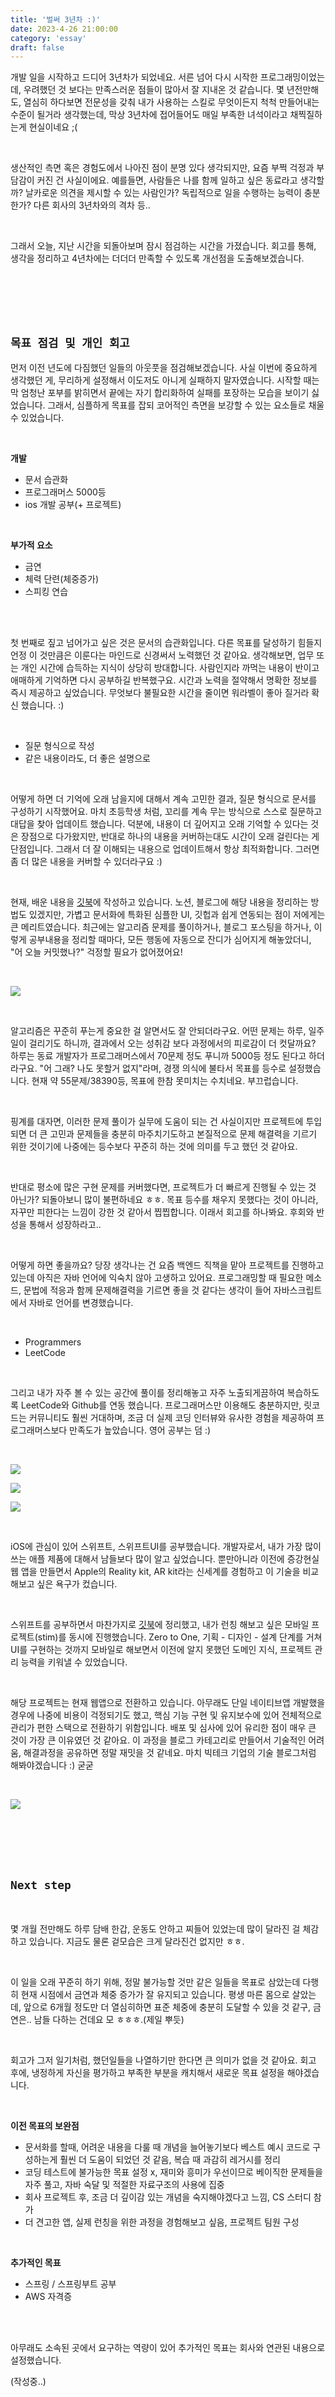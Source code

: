 ```yaml
---
title: '벌써 3년차 :)'
date: 2023-4-26 21:00:00
category: 'essay'
draft: false
---
```


개발 일을 시작하고 드디어 3년차가 되었네요. 서른 넘어 다시 시작한 프로그래밍이었는데, 우려했던 것 보다는 만족스러운 점들이 많아서 잘 지내온 것 같습니다. 몇 년전만해도, 열심히 하다보면 전문성을 갖춰 내가 사용하는 스킬로 무엇이든지 척척 만들어내는 수준이 될거라 생각했는데, 막상 3년차에 접어들어도 매일 부족한 녀석이라고 채찍질하는게 현실이네요 ;(

</br>

생산적인 측면 혹은 경험도에서 나아진 점이 분명 있다 생각되지만, 요즘 부쩍 걱정과 부담감이 커진 건 사실이에요. 예를들면, 사람들은 나를 함께 일하고 싶은 동료라고 생각할까? 날카로운 의견을 제시할 수 있는 사람인가? 독립적으로 일을 수행하는 능력이 충분한가? 다른 회사의 3년차와의 격차 등..

</br>

그래서 오늘, 지난 시간을 되돌아보며 잠시 점검하는 시간을 가졌습니다. 회고를 통해, 생각을 정리하고 4년차에는 더더더 만족할 수 있도록 개선점을 도출해보겠습니다.

</br>
</br>
</br>
</br>

## <strong>`목표 점검 및 개인 회고`</strong><br/>

먼저 이전 년도에 다짐했던 일들의 아웃풋을 점검해보겠습니다. 사실 이번에 중요하게 생각했던 게, 무리하게 설정해서 이도저도 아니게 실패하지 말자였습니다. 시작할 때는 막 엄청난 포부를 밝히면서 끝에는 자기 합리화하여 실패를 포장하는 모습을 보이기 싫었습니다. 그래서, 심플하게 목표를 잡되 코어적인 측면을 보강할 수 있는 요소들로 채울 수 있었습니다.

<br />

<strong>개발</strong><br />

- 문서 습관화
- 프로그래머스 5000등
- ios 개발 공부(+ 프로젝트)

<br/>

<strong>부가적 요소</strong><br />

- 금연
- 체력 단련(체중증가)
- 스피킹 연습

<br />
<br />

첫 번째로 짚고 넘어가고 싶은 것은 문서의 습관화입니다. 다른 목표를 달성하기 힘들지언정 이 것만큼은 이룬다는 마인드로 신경써서 노력했던 것 같아요. 생각해보면, 업무 또는 개인 시간에 습득하는 지식이 상당히 방대합니다. 사람인지라 까먹는 내용이 반이고 애매하게 기억하면 다시 공부하길 반복했구요. 시간과 노력을 절약해서 명확한 정보를 즉시 제공하고 싶었습니다. 무엇보다 불필요한 시간을 줄이면 워라벨이 좋아 질거라 확신 했습니다. :)

<br />

- 질문 형식으로 작성
- 같은 내용이라도, 더 좋은 설명으로

<br />

어떻게 하면 더 기억에 오래 남을지에 대해서 계속 고민한 결과, 질문 형식으로 문서를 구성하기 시작했어요. 마치 초등학생 처럼, 꼬리를 계속 무는 방식으로 스스로 질문하고 대답을 찾아 업데이트 했습니다. 덕분에, 내용이 더 깊어지고 오래 기억할 수 있다는 것은 장점으로 다가왔지만, 반대로 하나의 내용을 커버하는대도 시간이 오래 걸린다는 게 단점입니다. 그래서 더 잘 이해되는 내용으로 업데이트해서 항상 최적화합니다. 그러면 좀 더 많은 내용을 커버할 수 있더라구요 :)

<br />

현재, 배운 내용을 [깃북](https://app.gitbook.com/s/FpfkHPFJB4qWsxjvj36q/)에 작성하고 있습니다. 노션, 블로그에 해당 내용을 정리하는 방법도 있겠지만, 가볍고 문서화에 특화된 심플한 UI, 깃헙과 쉽게 연동되는 점이 저에게는 큰 메리트였습니다. 최근에는 알고리즘 문제를 풀이하거나, 블로그 포스팅을 하거나, 이렇게 공부내용을 정리할 때마다, 모든 행동에 자동으로 잔디가 심어지게 해놓았더니, "어 오늘 커밋했나?" 걱정할 필요가 없어졌어요!

<br />

![](./image/3rd_year/1.png)

<br />

알고리즘은 꾸준히 푸는게 중요한 걸 알면서도 잘 안되더라구요. 어떤 문제는 하루, 일주일이 걸리기도 하니까, 결과에서 오는 성취감 보다 과정에서의 피로감이 더 컷달까요? 하루는 동료 개발자가 프로그래머스에서 70문제 정도 푸니까 5000등 정도 된다고 하더라구요. "어 그래? 나도 못할거 없지"라며, 경쟁 의식에 불타서 목표를 등수로 설정했습니다. 현재 약 55문제/38390등, 목표에 한참 못미치는 수치네요. 부끄럽습니다.

<br />

핑계를 대자면, 이러한 문제 풀이가 실무에 도움이 되는 건 사실이지만 프로젝트에 투입되면 더 큰 고민과 문제들을 충분히 마주치기도하고 본질적으로 문제 해결력을 기르기 위한 것이기에 나중에는 등수보다 꾸준히 하는 것에 의미를 두고 했던 것 같아요.

<br />

반대로 평소에 많은 구현 문제를 커버했다면, 프로젝트가 더 빠르게 진행될 수 있는 것 아닌가?
되돌아보니 많이 불편하네요 ㅎㅎ. 목표 등수를 채우지 못했다는 것이 아니라, 자꾸만 피한다는 느낌이 강한 것 같아서 찝찝합니다. 이래서 회고를 하나봐요. 후회와 반성을 통해서 성장하라고..

<br />

어떻게 하면 좋을까요? 당장 생각나는 건 요즘 백엔드 직책을 맡아 프로젝트를 진행하고 있는데 아직은 자바 언어에 익숙치 않아 고생하고 있어요. 프로그래밍할 때 필요한 메소드, 문법에 적응과 함께 문제해결력을 기르면 좋을 것 같다는 생각이 들어 자바스크립트에서 자바로 언어를 변경했습니다.

<br />

- Programmers
- LeetCode

<br />

그리고 내가 자주 볼 수 있는 공간에 풀이를 정리해놓고 자주 노출되게끔하여 복습하도록 LeetCode와 Github를 연동 했습니다. 프로그래머스만 이용해도 충분하지만, 릿코드는 커뮤니티도 훨씬 거대하며, 조금 더 실제 코딩 인터뷰와 유사한 경험을 제공하여 프로그래머스보다 만족도가 높았습니다. 영어 공부는 덤 :)

<br />

![](./image/3rd_year/2.png)

![](./image/3rd_year/3.png)

![](./image/3rd_year/4.png)

<br />

iOS에 관심이 있어 스위프트, 스위프트UI를 공부했습니다. 개발자로서, 내가 가장 많이 쓰는 애플 제품에 대해서 남들보다 많이 알고 싶었습니다. 뿐만아니라 이전에 증강현실 웹 앱을 만들면서 Apple의 Reality kit, AR kit라는 신세계를 경험하고 이 기술을 비교해보고 싶은 욕구가 컸습니다.

<br />

스위프트를 공부하면서 마찬가지로 [깃북](https://undefined-343.gitbook.io/ios-docs/)에 정리했고, 내가 런칭 해보고 싶은 모바일 프로젝트(stim)를 동시에 진행했습니다. Zero to One, 기획 - 디자인 - 설계 단계를 거쳐 UI를 구현하는 것까지 모바일로 해보면서 이전에 알지 못했던 도메인 지식, 프로젝트 관리 능력을 키워낼 수 있었습니다.

</br>

해당 프로젝트는 현재 웹앱으로 전환하고 있습니다. 아무래도 단일 네이티브앱 개발했을 경우에 나중에 비용이 걱정되기도 했고, 핵심 기능 구현 및 유지보수에 있어 전체적으로 관리가 편한 스택으로 전환하기 위함입니다. 배포 및 심사에 있어 유리한 점이 매우 큰 것이 가장 큰 이유였던 것 같아요. 이 과정을 블로그 카테고리로 만들어서 기술적인 어려움, 해결과정을 공유하면 정말 재밋을 것 같네요. 마치 빅테크 기업의 기술 블로그처럼 해봐야겠습니다 :) 굳굳

</br>

![](./image/3rd_year/5.png)

</br>
</br>
</br>
</br>

## <strong>`Next step`</strong><br/>

<br />

몇 개월 전만해도 하루 담배 한갑, 운동도 안하고 찌들어 있었는데 많이 달라진 걸 체감하고 있습니다. 지금도 물론 겉모습은 크게 달라진건 없지만 ㅎㅎ.

</br>

이 일을 오래 꾸준히 하기 위해, 정말 불가능할 것만 같은 일들을 목표로 삼았는데 다행히 현재 시점에서 금연과 체중 증가가 잘 유지되고 있습니다. 평생 마른 몸으로 살았는데, 앞으로 6개월 정도만 더 열심히하면 표준 체중에 충분히 도달할 수 있을 것 같구, 금연은.. 남들 다하는 건데요 모 ㅎㅎㅎ.(제일 뿌듯)

</br>

회고가 그저 일기처럼, 했던일들을 나열하기만 한다면 큰 의미가 없을 것 같아요. 회고 후에, 냉정하게 자신을 평가하고 부족한 부분을 캐치해서 새로운 목표 설정을 해야겠습니다.

</br>

<strong>이전 목표의 보완점</strong>

- 문서화를 할때, 어려운 내용을 다룰 때 개념을 늘어놓기보다 베스트 예시 코드로 구성하는게 훨씬 더 도움이 되었던 것 같음, 복습 때 과감히 레거시를 정리
- 코딩 테스트에 불가능한 목표 설정 x, 재미와 흥미가 우선이므로 베이직한 문제들을 자주 풀고, 자바 숙달 및 적절한 자료구조의 사용에 집중
- 회사 프로젝트 후, 조금 더 깊이감 있는 개념을 숙지해야겠다고 느낌, CS 스터디 참가
- 더 견고한 앱, 실제 런칭을 위한 과정을 경험해보고 싶음, 프로젝트 팀원 구성

</br>

<strong>추가적인 목표</strong> <br />

- 스프링 / 스프링부트 공부
- AWS 자격증

</br>
</br>

아무래도 소속된 곳에서 요구하는 역량이 있어 추가적인 목표는 회사와 연관된 내용으로 설정했습니다.

(작성중..)

</br>
</br>
</br>
</br>
